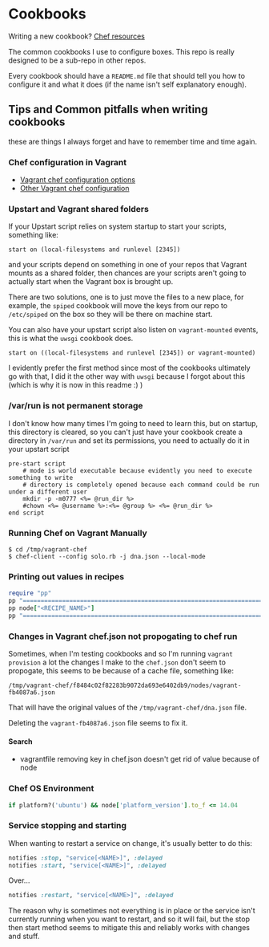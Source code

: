 # Cookbooks

Writing a new cookbook? [Chef resources](https://docs.chef.io/resource.html)

The common cookbooks I use to configure boxes. This repo is really designed to be a sub-repo in other repos.

Every cookbook should have a `README.md` file that should tell you how to configure it and what it does (if the name isn't self explanatory enough).


## Tips and Common pitfalls when writing cookbooks

these are things I always forget and have to remember time and time again.


### Chef configuration in Vagrant

* [Vagrant chef configuration options](https://www.vagrantup.com/docs/provisioning/chef_common.html)
* [Other Vagrant chef configuration](https://www.vagrantup.com/docs/provisioning/chef_solo.html)


### Upstart and Vagrant shared folders

If your Upstart script relies on system startup to start your scripts, something like:

    start on (local-filesystems and runlevel [2345])

and your scripts depend on something in one of your repos that Vagrant mounts as a shared folder, then chances are your scripts aren't going to actually start when the Vagrant box is brought up.

There are two solutions, one is to just move the files to a new place, for example, the `spiped` cookbook will move the keys from our repo to `/etc/spiped` on the box so they will be there on machine start.

You can also have your upstart script also listen on `vagrant-mounted` events, this is what the `uwsgi` cookbook does.

    start on ((local-filesystems and runlevel [2345]) or vagrant-mounted)

I evidently prefer the first method since most of the cookbooks ultimately go with that, I did it the other way with `uwsgi` because I forgot about this (which is why it is now in this readme :) )


### /var/run is not permanent storage

I don't know how many times I'm going to need to learn this, but on startup, this directory is cleared, so you can't just have your cookbook create a directory in `/var/run` and set its permissions, you need to actually do it in your upstart script

    pre-start script
        # mode is world executable because evidently you need to execute something to write
        # directory is completely opened because each command could be run under a different user
        mkdir -p -m0777 <%= @run_dir %>
        #chown <%= @username %>:<%= @group %> <%= @run_dir %>
    end script


### Running Chef on Vagrant Manually

    $ cd /tmp/vagrant-chef
    $ chef-client --config solo.rb -j dna.json --local-mode


### Printing out values in recipes

```ruby
require "pp"
pp "======================================================================="
pp node["<RECIPE_NAME>"]
pp "======================================================================="
```


### Changes in Vagrant chef.json not propogating to chef run

Sometimes, when I'm testing cookbooks and so I'm running `vagrant provision` a lot 
the changes I make to the `chef.json` don't seem to propogate, this seems to be because
of a cache file, something like:

```
/tmp/vagrant-chef/f8484c02f82283b9072da693e6402db9/nodes/vagrant-fb4087a6.json
```

That will have the original values of the `/tmp/vagrant-chef/dna.json` file.

Deleting the `vagrant-fb4087a6.json` file seems to fix it.


#### Search

* vagrantfile removing key in chef.json doesn't get rid of value because of node


### Chef OS Environment

```ruby
if platform?('ubuntu') && node['platform_version'].to_f <= 14.04
```


### Service stopping and starting

When wanting to restart a service on change, it's usually better to do this:

```ruby
notifies :stop, "service[<NAME>]", :delayed
notifies :start, "service[<NAME>]", :delayed
```

Over...

```ruby
notifies :restart, "service[<NAME>]", :delayed
```

The reason why is sometimes not everything is in place or the service isn't currently running when you want to restart, and so it will fail, but the stop then start method seems to mitigate this and reliably works with changes and stuff.
